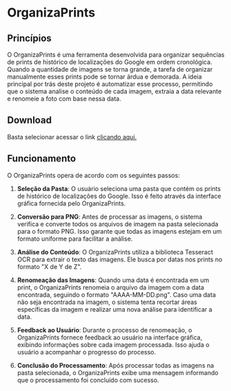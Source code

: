 # OrganizaPrints

## Princípios

O OrganizaPrints é uma ferramenta desenvolvida para organizar sequências de prints de histórico de localizações do Google em ordem cronológica.
Quando a quantidade de imagens se torna grande, a tarefa de organizar manualmente esses prints pode se tornar árdua e demorada.
A ideia principal por trás deste projeto é automatizar esse processo, permitindo que o sistema analise o conteúdo de cada imagem, extraia a data relevante e renomeie a foto com base nessa data.

## Download

Basta selecionar acessar o link <a href="">clicando aqui.</a>

## Funcionamento

O OrganizaPrints opera de acordo com os seguintes passos:

1. **Seleção da Pasta**: O usuário seleciona uma pasta que contém os prints de histórico de localizações do Google. Isso é feito através da interface gráfica fornecida pelo OrganizaPrints.

2. **Conversão para PNG**: Antes de processar as imagens, o sistema verifica e converte todos os arquivos de imagem na pasta selecionada para o formato PNG. Isso garante que todas as imagens estejam em um formato uniforme para facilitar a análise.

3. **Análise do Conteúdo**: O OrganizaPrints utiliza a biblioteca Tesseract OCR para extrair o texto das imagens. Ele busca por datas nos prints no formato "X de Y de Z".

4. **Renomeação das Imagens**: Quando uma data é encontrada em um print, o OrganizaPrints renomeia o arquivo da imagem com a data encontrada, seguindo o formato "AAAA-MM-DD.png". Caso uma data não seja encontrada na imagem, o sistema tenta recortar áreas específicas da imagem e realizar uma nova análise para identificar a data.

5. **Feedback ao Usuário**: Durante o processo de renomeação, o OrganizaPrints fornece feedback ao usuário na interface gráfica, exibindo informações sobre cada imagem processada. Isso ajuda o usuário a acompanhar o progresso do processo.

6. **Conclusão do Processamento**: Após processar todas as imagens na pasta selecionada, o OrganizaPrints exibe uma mensagem informando que o processamento foi concluído com sucesso.
